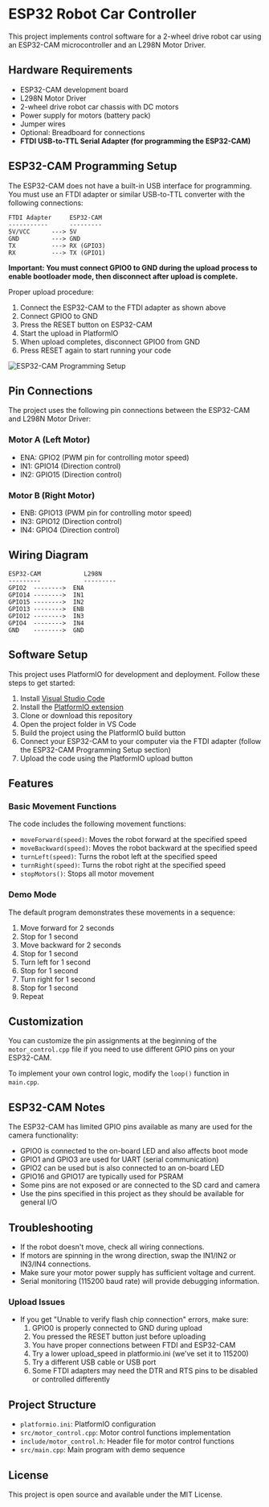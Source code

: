 # ESP32 Robot Car Controller

This project implements control software for a 2-wheel drive robot car using an ESP32-CAM microcontroller and an L298N Motor Driver.

## Hardware Requirements

- ESP32-CAM development board
- L298N Motor Driver
- 2-wheel drive robot car chassis with DC motors
- Power supply for motors (battery pack)
- Jumper wires
- Optional: Breadboard for connections
- **FTDI USB-to-TTL Serial Adapter (for programming the ESP32-CAM)**

## ESP32-CAM Programming Setup

The ESP32-CAM does not have a built-in USB interface for programming. You must use an FTDI adapter or similar USB-to-TTL converter with the following connections:

```
FTDI Adapter     ESP32-CAM
-----------      ---------
5V/VCC      ---> 5V
GND         ---> GND
TX          ---> RX (GPIO3)
RX          ---> TX (GPIO1)
```

**Important: You must connect GPIO0 to GND during the upload process to enable bootloader mode, then disconnect after upload is complete.**

Proper upload procedure:
1. Connect the ESP32-CAM to the FTDI adapter as shown above
2. Connect GPIO0 to GND
3. Press the RESET button on ESP32-CAM
4. Start the upload in PlatformIO
5. When upload completes, disconnect GPIO0 from GND
6. Press RESET again to start running your code

![ESP32-CAM Programming Setup](https://i.imgur.com/oMgzLz6.png)

## Pin Connections

The project uses the following pin connections between the ESP32-CAM and L298N Motor Driver:

### Motor A (Left Motor)
- ENA: GPIO2 (PWM pin for controlling motor speed)
- IN1: GPIO14 (Direction control)
- IN2: GPIO15 (Direction control)

### Motor B (Right Motor)
- ENB: GPIO13 (PWM pin for controlling motor speed)
- IN3: GPIO12 (Direction control)
- IN4: GPIO4 (Direction control)

## Wiring Diagram

```
ESP32-CAM            L298N
---------            ---------
GPIO2  -------->  ENA
GPIO14 -------->  IN1
GPIO15 -------->  IN2
GPIO13 -------->  ENB
GPIO12 -------->  IN3
GPIO4  -------->  IN4
GND    -------->  GND
```

## Software Setup

This project uses PlatformIO for development and deployment. Follow these steps to get started:

1. Install [Visual Studio Code](https://code.visualstudio.com/)
2. Install the [PlatformIO extension](https://platformio.org/install/ide?install=vscode)
3. Clone or download this repository
4. Open the project folder in VS Code
5. Build the project using the PlatformIO build button
6. Connect your ESP32-CAM to your computer via the FTDI adapter (follow the ESP32-CAM Programming Setup section)
7. Upload the code using the PlatformIO upload button

## Features

### Basic Movement Functions

The code includes the following movement functions:

- `moveForward(speed)`: Moves the robot forward at the specified speed
- `moveBackward(speed)`: Moves the robot backward at the specified speed
- `turnLeft(speed)`: Turns the robot left at the specified speed
- `turnRight(speed)`: Turns the robot right at the specified speed
- `stopMotors()`: Stops all motor movement

### Demo Mode

The default program demonstrates these movements in a sequence:
1. Move forward for 2 seconds
2. Stop for 1 second
3. Move backward for 2 seconds
4. Stop for 1 second
5. Turn left for 1 second
6. Stop for 1 second
7. Turn right for 1 second
8. Stop for 1 second
9. Repeat

## Customization

You can customize the pin assignments at the beginning of the `motor_control.cpp` file if you need to use different GPIO pins on your ESP32-CAM.

To implement your own control logic, modify the `loop()` function in `main.cpp`.

## ESP32-CAM Notes

The ESP32-CAM has limited GPIO pins available as many are used for the camera functionality:
- GPIO0 is connected to the on-board LED and also affects boot mode
- GPIO1 and GPIO3 are used for UART (serial communication)
- GPIO2 can be used but is also connected to an on-board LED
- GPIO16 and GPIO17 are typically used for PSRAM
- Some pins are not exposed or are connected to the SD card and camera
- Use the pins specified in this project as they should be available for general I/O

## Troubleshooting

- If the robot doesn't move, check all wiring connections.
- If motors are spinning in the wrong direction, swap the IN1/IN2 or IN3/IN4 connections.
- Make sure your motor power supply has sufficient voltage and current.
- Serial monitoring (115200 baud rate) will provide debugging information.

### Upload Issues
- If you get "Unable to verify flash chip connection" errors, make sure:
  1. GPIO0 is properly connected to GND during upload
  2. You pressed the RESET button just before uploading
  3. You have proper connections between FTDI and ESP32-CAM
  4. Try a lower upload_speed in platformio.ini (we've set it to 115200)
  5. Try a different USB cable or USB port
  6. Some FTDI adapters may need the DTR and RTS pins to be disabled or controlled differently

## Project Structure

- `platformio.ini`: PlatformIO configuration
- `src/motor_control.cpp`: Motor control functions implementation
- `include/motor_control.h`: Header file for motor control functions
- `src/main.cpp`: Main program with demo sequence

## License

This project is open source and available under the MIT License. 